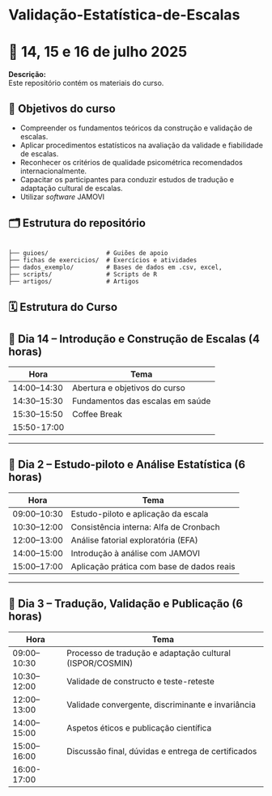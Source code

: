 # Validação-Estatística-de-Escalas
# 📘 14, 15 e 16 de julho 2025

**Descrição:**  
Este repositório contém os materiais do curso.

## 🎯 Objetivos do curso

- Compreender os fundamentos teóricos da construção e validação de escalas.
- Aplicar procedimentos estatísticos na avaliação da validade e fiabilidade de escalas.
- Reconhecer os critérios de qualidade psicométrica recomendados internacionalmente.
- Capacitar os participantes para conduzir estudos de tradução e adaptação cultural de escalas.
- Utilizar _software_ JAMOVI

## 🗂 Estrutura do repositório

```plaintext

├── guioes/                # Guiões de apoio 
├── fichas de exercicios/  # Exercícios e atividades
├── dados_exemplo/         # Bases de dados em .csv, excel,
├── scripts/               # Scripts de R 
├── artigos/               # Artigos
```

## 🗓️ Estrutura do Curso

## 📅 Dia 14 – Introdução e Construção de Escalas (4 horas)

| Hora         | Tema                                      |
|--------------|-------------------------------------------|
| 14:00–14:30  | Abertura e objetivos do curso             |
| 14:30–15:30  | Fundamentos das escalas em saúde          |
| 15:30–15:50  | Coffee Break                              |
| 15:50-17:00  |                                           |

---

## 📅 Dia 2 – Estudo-piloto e Análise Estatística (6 horas)

| Hora         | Tema                                           |
|--------------|------------------------------------------------|
| 09:00–10:30  | Estudo-piloto e aplicação da escala            |
| 10:30–12:00  | Consistência interna: Alfa de Cronbach         |
| 12:00–13:00  | Análise fatorial exploratória (EFA)            |
| 14:00–15:00  | Introdução à análise com        JAMOVI         |
| 15:00–17:00  | Aplicação prática com base de dados reais      |

---

## 📅 Dia 3 – Tradução, Validação e Publicação (6 horas)

| Hora         | Tema                                                       |
|--------------|------------------------------------------------------------|
| 09:00–10:30  | Processo de tradução e adaptação cultural (ISPOR/COSMIN)   |
| 10:30–12:00  | Validade de constructo e teste-reteste                     |
| 12:00–13:00  | Validade convergente, discriminante e invariância          |
| 14:00–15:00  | Aspetos éticos e publicação científica                     |
| 15:00–16:00  | Discussão final, dúvidas e entrega de certificados         |
| 16:00-17:00  |                                                            |




